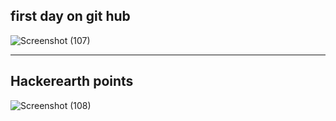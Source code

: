 ## first day on git hub

![Screenshot (107)](https://user-images.githubusercontent.com/101451780/161336957-2b2a1cdc-b37b-41e7-97f6-99957b1bf389.png)






*************************************************************************************************************************************************************************
## Hackerearth points


![Screenshot (108)](https://user-images.githubusercontent.com/101451780/161427945-744bbd2e-f587-4592-a270-8d5ae323c907.png)




